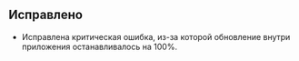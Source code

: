 ## Исправлено
- Исправлена критическая ошибка, из-за которой обновление внутри приложения останавливалось на 100%.
